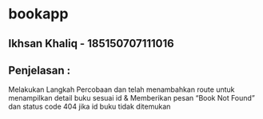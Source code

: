 # bookapp
## Ikhsan Khaliq - 185150707111016
## Penjelasan :
Melakukan Langkah Percobaan dan telah menambahkan route untuk menampilkan detail buku sesuai id & Memberikan pesan “Book Not Found” dan status code 404 jika id buku tidak ditemukan

